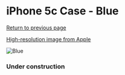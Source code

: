 # iPhone 5c Case - Blue

[Return to previous page](/iphone_5c)

[High-resolution image from Apple](https://store.storeimages.cdn-apple.com/8756/as-images.apple.com/is/MF035?wid=4500&hei=4500&fmt=png)

<div style="width: 384px"><img src="/everysource/MF035.png" alt="Blue"></div>

### Under construction
